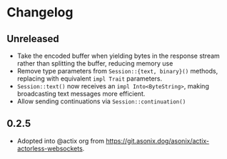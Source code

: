 # Changelog

## Unreleased

- Take the encoded buffer when yielding bytes in the response stream rather than splitting the buffer, reducing memory use
- Remove type parameters from `Session::{text, binary}()` methods, replacing with equivalent `impl Trait` parameters.
- `Session::text()` now receives an `impl Into<ByteString>`, making broadcasting text messages more efficient.
- Allow sending continuations via `Session::continuation()`

## 0.2.5

- Adopted into @actix org from <https://git.asonix.dog/asonix/actix-actorless-websockets>.

